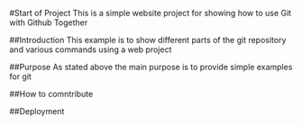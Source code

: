 #Start of Project
This is a simple website project for showing how to use Git with Github Together 

##Introduction
This example is to show different parts of the git repository and various commands using a web project

##Purpose
As stated above the main purpose is to provide simple examples for git

##How to comntribute

##Deployment
